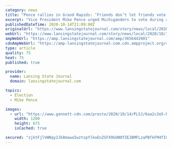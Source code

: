 ```yaml
---
category: news
title: "Pence rallies in Grand Rapids: ‘Friends don’t let friends vote alone’"
excerpt: "Vice President Mike Pence urged Michiganders to vote during a rally near the state’s second-largest city, as Michigan remains key for both the Democratic and Republican campaigns’ bid for the White House."
publishedDateTime: 2020-10-14T21:09:00Z
originalUrl: "https://www.lansingstatejournal.com/story/news/local/2020/10/14/pence-rallies-grand-rapids-friends-dont-let-friends-vote-alone/3656442001/"
webUrl: "https://www.lansingstatejournal.com/story/news/local/2020/10/14/pence-rallies-grand-rapids-friends-dont-let-friends-vote-alone/3656442001/"
ampWebUrl: "https://amp.lansingstatejournal.com/amp/3656442001"
cdnAmpWebUrl: "https://amp-lansingstatejournal-com.cdn.ampproject.org/c/s/amp.lansingstatejournal.com/amp/3656442001"
type: article
quality: 75
heat: 75
published: true

provider:
  name: Lansing State Journal
  domain: lansingstatejournal.com

topics:
  - Election
  - Mike Pence

images:
  - url: "https://www.gannett-cdn.com/presto/2020/10/14/PLSJ/6aa2c2e5-b4b6-41a0-959a-9e8af3bce6dc-Pence_Grand_Rapids.jpg?auto=webp&crop=3007,1692,x0,y150&format=pjpg&width=1200"
    width: 1200
    height: 675
    isCached: true

secured: "zjktFjlVWNqy2Jk8mawoIwztspYlkoEnZSFX9GUNOfZEJBMFLzaPBfkFM4fIGHq4Ikwaoq3JHEjAPND5Z++qKn/XjSanSuUgZILOaf8CSR8QHq3hrxlf0HBi5vQ9Af/qbQGIBQ75jfJ+0CiFEEVHelNROflgSmXcMFQoZBumdgGzFCPmyISbQvlQAkQrwqAp0SbdI2TUqPQd08aOe5QxWw/dw/iEL7Ym23kSdqHnEFtIB2CxBZ/Pqt2aXYsBPWdFi3qADIhj6lFAsWNCxhWh9hMnqZsp/Khpxpi3bKUOgg73btDsV22zMTqL8lzqKoemOO+oHvbsKVZ5SfxTSRWkUUwypb7/pDycNrG4ANBSK14=;2ZJSqS9+PQP7cjed4O1zTA=="
---
```


